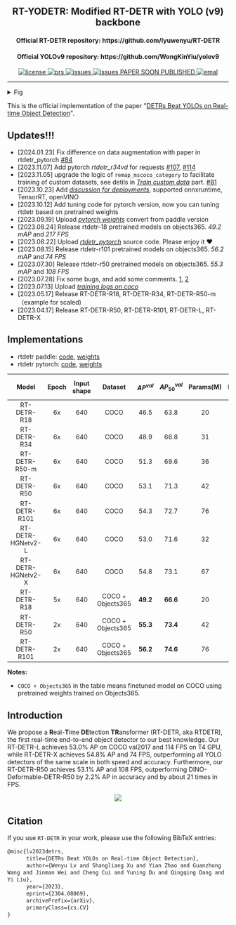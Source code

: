 <h2 align="center">RT-YODETR: Modified RT-DETR with YOLO (v9) backbone </h2>
<h4 align="center">Official RT-DETR repository: https://github.com/lyuwenyu/RT-DETR </h4>
<h4 align="center">Official YOLOv9 repository: https://github.com/WongKinYiu/yolov9 </h4>
<p align="center">
    <!-- <a href="https://github.com/lyuwenyu/RT-DETR/blob/main/LICENSE">
        <img alt="license" src="https://img.shields.io/badge/LICENSE-Apache%202.0-blue">
    </a> -->
    <a href="https://github.com/KevinAS28/RT-YODETR/blob/main/LICENSE">
        <img alt="license" src="https://img.shields.io/github/license/lyuwenyu/RT-DETR">
    </a>
    <a href="https://github.com/KevinAS28/RT-YODETR/pulls">
        <img alt="prs" src="https://img.shields.io/github/issues-pr/lyuwenyu/RT-DETR">
    </a>
    <a href="https://github.com/KevinAS28/RT-YODETR/issues">
        <img alt="issues" src="https://img.shields.io/github/issues/lyuwenyu/RT-DETR?color=pink">
    </a>
    <a href="https://github.com/KevinAS28/RT-YODETR">
        <img alt="issues" src="https://img.shields.io/github/stars/lyuwenyu/RT-DETR">
    </a>
    <a href="">
        <!--img alt="arXiv" src="https://img.shields.io/badge/arXiv-2304.08069-red"-->
        PAPER SOON PUBLISHED
    </a>
    <a href="mailto: kevinagusto28@gmail.com">
        <img alt="emal" src="https://img.shields.io/badge/contact_me-email-yellow">
    </a>
</p>

---
<details>
<summary>Fig</summary>

![mAP score](assets/map.png)
</details>



This is the official implementation of the paper "[DETRs Beat YOLOs on Real-time Object Detection](https://arxiv.org/abs/2304.08069)".


## Updates!!!
- \[2024.01.23\] Fix difference on data augmentation with paper in rtdetr_pytorch [#84](https://github.com/lyuwenyu/RT-DETR/commit/5dc64138e439247b4e707dd6cebfe19d8d77f5b1)
- \[2023.11.07\] Add pytorch *rtdetr_r34vd* for requests [#107](https://github.com/lyuwenyu/RT-DETR/issues/107), [#114](https://github.com/lyuwenyu/RT-DETR/issues/114)
- \[2023.11.05\] upgrade the logic of `remap_mscoco_category` to facilitate training of custom datasets, see detils in [*Train custom data*](./rtdetr_pytorch/) part. [#81](https://github.com/lyuwenyu/RT-DETR/commit/95fc522fd7cf26c64ffd2ad0c622c392d29a9ebf)
- \[2023.10.23\] Add [*discussion for deployments*](https://github.com/lyuwenyu/RT-DETR/issues/95), supported onnxruntime, TensorRT, openVINO
- \[2023.10.12\] Add tuning code for pytorch version, now you can tuning rtdetr based on pretrained weights
- \[2023.09.19\] Upload [*pytorch weights*](https://github.com/lyuwenyu/RT-DETR/issues/42) convert from paddle version
- \[2023.08.24] Release rtdetr-18 pretrained models on objects365. *49.2 mAP* and *217 FPS*
- \[2023.08.22\] Upload *[rtdetr_pytorch](./rtdetr_pytorch/)* source code. Please enjoy it ❤️
- \[2023.08.15\] Release rtdetr-r101 pretrained models on objects365. *56.2 mAP* and *74 FPS*
- \[2023.07.30\] Release rtdetr-r50 pretrained models on objects365. *55.3 mAP* and *108 FPS*
- \[2023.07.28\] Fix some bugs, and add some comments. [1](https://github.com/lyuwenyu/RT-DETR/pull/14), [2](https://github.com/lyuwenyu/RT-DETR/commit/3b5cbcf8ae3b907e6b8bb65498a6be7c6736eabc)
- \[2023.07.13\] Upload [*training logs on coco*](https://github.com/lyuwenyu/RT-DETR/issues/8)
- \[2023.05.17\] Release RT-DETR-R18, RT-DETR-R34, RT-DETR-R50-m（example for scaled)
- \[2023.04.17\] Release RT-DETR-R50, RT-DETR-R101, RT-DETR-L, RT-DETR-X

## Implementations
- rtdetr paddle: [code](./rtdetr_paddle), [weights](./rtdetr_paddle)
- rtdetr pytorch: [code](./rtdetr_pytorch), [weights](./rtdetr_pytorch)


| Model | Epoch | Input shape | Dataset | $AP^{val}$ | $AP^{val}_{50}$| Params(M) | FLOPs(G) | T4 TensorRT FP16(FPS)
|:---:|:---:|:---:| :---:|:---:|:---:|:---:|:---:|:---:|
| RT-DETR-R18 | 6x | 640 | COCO | 46.5 | 63.8 | 20 | 60 | 217 |
| RT-DETR-R34 | 6x | 640 | COCO | 48.9 | 66.8 | 31 | 92 | 161 |
| RT-DETR-R50-m | 6x | 640 | COCO | 51.3 | 69.6 | 36 | 100 | 145 |
| RT-DETR-R50 | 6x |  640 | COCO | 53.1 | 71.3 | 42 | 136 | 108 |
| RT-DETR-R101 | 6x | 640 | COCO | 54.3 | 72.7 | 76 | 259 | 74 |
| RT-DETR-HGNetv2-L | 6x | 640 | COCO | 53.0 | 71.6 | 32 | 110 | 114 |
| RT-DETR-HGNetv2-X | 6x | 640 | COCO | 54.8 | 73.1 | 67 | 234 | 74 |
| RT-DETR-R18 | 5x | 640 | COCO + Objects365 | **49.2** | **66.6** | 20 | 60 | **217** |
| RT-DETR-R50 | 2x | 640 | COCO + Objects365 | **55.3** | **73.4** | 42 | 136 | **108** |
| RT-DETR-R101 | 2x | 640 | COCO + Objects365 | **56.2** | **74.6** | 76 | 259 | **74** |

**Notes:**
- `COCO + Objects365` in the table means finetuned model on COCO using pretrained weights trained on Objects365.


## Introduction
We propose a **R**eal-**T**ime **DE**tection **TR**ansformer (RT-DETR, aka RTDETR), the first real-time end-to-end object detector to our best knowledge. Our RT-DETR-L achieves 53.0% AP on COCO val2017 and 114 FPS on T4 GPU, while RT-DETR-X achieves 54.8% AP and 74 FPS, outperforming all YOLO detectors of the same scale in both speed and accuracy. Furthermore, our RT-DETR-R50 achieves 53.1% AP and 108 FPS, outperforming DINO-Deformable-DETR-R50 by 2.2% AP in accuracy and by about 21 times in FPS. 
<div align="center">
  <!-- <img src="https://github.com/PaddlePaddle/PaddleDetection/assets/17582080/3184a08e-aa4d-49cf-9079-f3695c4cc1c3" width=300 /> -->
  <img src="https://github.com/lyuwenyu/RT-DETR/assets/17582080/42636690-1ecf-4647-b075-842ecb9bc562" width=500 >
</div>

## Citation
If you use `RT-DETR` in your work, please use the following BibTeX entries:
```
@misc{lv2023detrs,
      title={DETRs Beat YOLOs on Real-time Object Detection},
      author={Wenyu Lv and Shangliang Xu and Yian Zhao and Guanzhong Wang and Jinman Wei and Cheng Cui and Yuning Du and Qingqing Dang and Yi Liu},
      year={2023},
      eprint={2304.08069},
      archivePrefix={arXiv},
      primaryClass={cs.CV}
}
```
